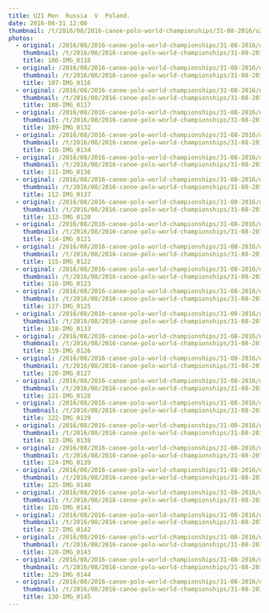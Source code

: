 ```yaml
---
title: U21 Men  Russia  V  Poland.
date: 2016-08-31 12:00
thumbnail: /t/2016/08/2016-canoe-polo-world-championships/31-08-2016/u21-men-russia-v-poland/106-img_0118.jpg
photos:
  - original: /2016/08/2016-canoe-polo-world-championships/31-08-2016/u21-men-russia-v-poland/106-img_0118.jpg
    thumbnail: /t/2016/08/2016-canoe-polo-world-championships/31-08-2016/u21-men-russia-v-poland/106-img_0118.jpg
    title: 106-IMG_0118
  - original: /2016/08/2016-canoe-polo-world-championships/31-08-2016/u21-men-russia-v-poland/107-img_0116.jpg
    thumbnail: /t/2016/08/2016-canoe-polo-world-championships/31-08-2016/u21-men-russia-v-poland/107-img_0116.jpg
    title: 107-IMG_0116
  - original: /2016/08/2016-canoe-polo-world-championships/31-08-2016/u21-men-russia-v-poland/108-img_0117.jpg
    thumbnail: /t/2016/08/2016-canoe-polo-world-championships/31-08-2016/u21-men-russia-v-poland/108-img_0117.jpg
    title: 108-IMG_0117
  - original: /2016/08/2016-canoe-polo-world-championships/31-08-2016/u21-men-russia-v-poland/109-img_0132.jpg
    thumbnail: /t/2016/08/2016-canoe-polo-world-championships/31-08-2016/u21-men-russia-v-poland/109-img_0132.jpg
    title: 109-IMG_0132
  - original: /2016/08/2016-canoe-polo-world-championships/31-08-2016/u21-men-russia-v-poland/110-img_0134.jpg
    thumbnail: /t/2016/08/2016-canoe-polo-world-championships/31-08-2016/u21-men-russia-v-poland/110-img_0134.jpg
    title: 110-IMG_0134
  - original: /2016/08/2016-canoe-polo-world-championships/31-08-2016/u21-men-russia-v-poland/111-img_0136.jpg
    thumbnail: /t/2016/08/2016-canoe-polo-world-championships/31-08-2016/u21-men-russia-v-poland/111-img_0136.jpg
    title: 111-IMG_0136
  - original: /2016/08/2016-canoe-polo-world-championships/31-08-2016/u21-men-russia-v-poland/112-img_0137.jpg
    thumbnail: /t/2016/08/2016-canoe-polo-world-championships/31-08-2016/u21-men-russia-v-poland/112-img_0137.jpg
    title: 112-IMG_0137
  - original: /2016/08/2016-canoe-polo-world-championships/31-08-2016/u21-men-russia-v-poland/113-img_0120.jpg
    thumbnail: /t/2016/08/2016-canoe-polo-world-championships/31-08-2016/u21-men-russia-v-poland/113-img_0120.jpg
    title: 113-IMG_0120
  - original: /2016/08/2016-canoe-polo-world-championships/31-08-2016/u21-men-russia-v-poland/114-img_0121.jpg
    thumbnail: /t/2016/08/2016-canoe-polo-world-championships/31-08-2016/u21-men-russia-v-poland/114-img_0121.jpg
    title: 114-IMG_0121
  - original: /2016/08/2016-canoe-polo-world-championships/31-08-2016/u21-men-russia-v-poland/115-img_0122.jpg
    thumbnail: /t/2016/08/2016-canoe-polo-world-championships/31-08-2016/u21-men-russia-v-poland/115-img_0122.jpg
    title: 115-IMG_0122
  - original: /2016/08/2016-canoe-polo-world-championships/31-08-2016/u21-men-russia-v-poland/116-img_0123.jpg
    thumbnail: /t/2016/08/2016-canoe-polo-world-championships/31-08-2016/u21-men-russia-v-poland/116-img_0123.jpg
    title: 116-IMG_0123
  - original: /2016/08/2016-canoe-polo-world-championships/31-08-2016/u21-men-russia-v-poland/117-img_0125.jpg
    thumbnail: /t/2016/08/2016-canoe-polo-world-championships/31-08-2016/u21-men-russia-v-poland/117-img_0125.jpg
    title: 117-IMG_0125
  - original: /2016/08/2016-canoe-polo-world-championships/31-08-2016/u21-men-russia-v-poland/118-img_0133.jpg
    thumbnail: /t/2016/08/2016-canoe-polo-world-championships/31-08-2016/u21-men-russia-v-poland/118-img_0133.jpg
    title: 118-IMG_0133
  - original: /2016/08/2016-canoe-polo-world-championships/31-08-2016/u21-men-russia-v-poland/119-img_0126.jpg
    thumbnail: /t/2016/08/2016-canoe-polo-world-championships/31-08-2016/u21-men-russia-v-poland/119-img_0126.jpg
    title: 119-IMG_0126
  - original: /2016/08/2016-canoe-polo-world-championships/31-08-2016/u21-men-russia-v-poland/120-img_0127.jpg
    thumbnail: /t/2016/08/2016-canoe-polo-world-championships/31-08-2016/u21-men-russia-v-poland/120-img_0127.jpg
    title: 120-IMG_0127
  - original: /2016/08/2016-canoe-polo-world-championships/31-08-2016/u21-men-russia-v-poland/121-img_0128.jpg
    thumbnail: /t/2016/08/2016-canoe-polo-world-championships/31-08-2016/u21-men-russia-v-poland/121-img_0128.jpg
    title: 121-IMG_0128
  - original: /2016/08/2016-canoe-polo-world-championships/31-08-2016/u21-men-russia-v-poland/122-img_0129.jpg
    thumbnail: /t/2016/08/2016-canoe-polo-world-championships/31-08-2016/u21-men-russia-v-poland/122-img_0129.jpg
    title: 122-IMG_0129
  - original: /2016/08/2016-canoe-polo-world-championships/31-08-2016/u21-men-russia-v-poland/123-img_0138.jpg
    thumbnail: /t/2016/08/2016-canoe-polo-world-championships/31-08-2016/u21-men-russia-v-poland/123-img_0138.jpg
    title: 123-IMG_0138
  - original: /2016/08/2016-canoe-polo-world-championships/31-08-2016/u21-men-russia-v-poland/124-img_0139.jpg
    thumbnail: /t/2016/08/2016-canoe-polo-world-championships/31-08-2016/u21-men-russia-v-poland/124-img_0139.jpg
    title: 124-IMG_0139
  - original: /2016/08/2016-canoe-polo-world-championships/31-08-2016/u21-men-russia-v-poland/125-img_0140.jpg
    thumbnail: /t/2016/08/2016-canoe-polo-world-championships/31-08-2016/u21-men-russia-v-poland/125-img_0140.jpg
    title: 125-IMG_0140
  - original: /2016/08/2016-canoe-polo-world-championships/31-08-2016/u21-men-russia-v-poland/126-img_0141.jpg
    thumbnail: /t/2016/08/2016-canoe-polo-world-championships/31-08-2016/u21-men-russia-v-poland/126-img_0141.jpg
    title: 126-IMG_0141
  - original: /2016/08/2016-canoe-polo-world-championships/31-08-2016/u21-men-russia-v-poland/127-img_0142.jpg
    thumbnail: /t/2016/08/2016-canoe-polo-world-championships/31-08-2016/u21-men-russia-v-poland/127-img_0142.jpg
    title: 127-IMG_0142
  - original: /2016/08/2016-canoe-polo-world-championships/31-08-2016/u21-men-russia-v-poland/128-img_0143.jpg
    thumbnail: /t/2016/08/2016-canoe-polo-world-championships/31-08-2016/u21-men-russia-v-poland/128-img_0143.jpg
    title: 128-IMG_0143
  - original: /2016/08/2016-canoe-polo-world-championships/31-08-2016/u21-men-russia-v-poland/129-img_0144.jpg
    thumbnail: /t/2016/08/2016-canoe-polo-world-championships/31-08-2016/u21-men-russia-v-poland/129-img_0144.jpg
    title: 129-IMG_0144
  - original: /2016/08/2016-canoe-polo-world-championships/31-08-2016/u21-men-russia-v-poland/130-img_0145.jpg
    thumbnail: /t/2016/08/2016-canoe-polo-world-championships/31-08-2016/u21-men-russia-v-poland/130-img_0145.jpg
    title: 130-IMG_0145
---
```

